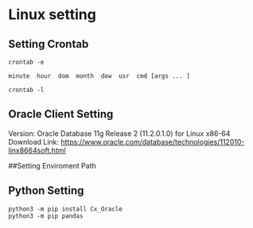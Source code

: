 # Linux setting

## Setting Crontab

```
crontab -e

minute  hour  dom  month  dow  usr  cmd [args ... ]

crontab -l 
```

## Oracle Client Setting

Version: Oracle Database 11g Release 2 (11.2.0.1.0) for Linux x86-64
Download Link: <https://www.oracle.com/database/technologies/112010-linx8664soft.html>

##Setting Enviroment Path



## Python Setting

```
python3 -m pip install Cx_Oracle
python3 -m pip pandas
```


